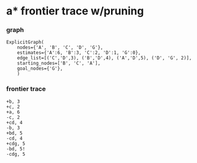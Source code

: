 # a* frontier trace w/pruning

### graph
```
ExplicitGraph(
    nodes={'A', 'B', 'C', 'D', 'G'},
    estimates={'A':6, 'B':3, 'C':2, 'D':1, 'G':0},
    edge_list=[('C','D',3), ('B','D',4), ('A','D',5), ('D', 'G', 2)],
    starting_nodes=['B', 'C', 'A'],
    goal_nodes={'G'},
    )
```

### frontier trace
```
+b, 3
+c, 2
+a, 6
-c, 2
+cd, 4
-b, 3
+bd, 5
-cd, 4
+cdg, 5
-bd, 5!
-cdg, 5
```
